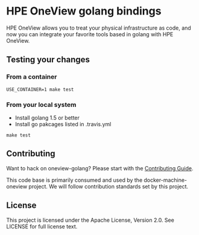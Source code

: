 # HPE OneView golang bindings

HPE OneView allows you to treat your physical infrastructure as code, and now
you can integrate your favorite tools based in golang with HPE OneView.

## Testing your changes

### From a container
```
USE_CONTAINER=1 make test
```

### From your local system
* Install golang 1.5 or better
* Install go pakcages listed in .travis.yml
```
make test
```

## Contributing

Want to hack on oneview-golang? Please start with the [Contributing Guide](https://github.com/HewlettPackard/docker-machine-oneview/blob/master/CONTRIBUTING.md).

This code base is primarily consumed and used by the docker-machine-oneview project.  We will follow contribution standards set by this project.

## License
This project is licensed under the Apache License, Version 2.0.  See LICENSE for full license text.
